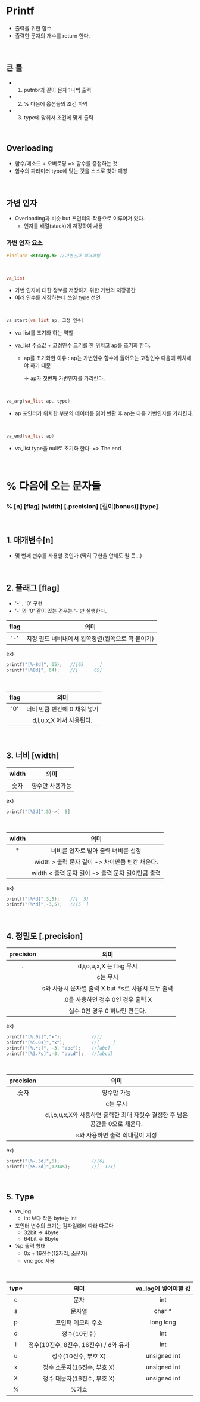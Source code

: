 # Printf

- 출력을 위한 함수 
- 출력한 문자의 개수를 return 한다.

<br/>

## 큰 틀

- 1. putnbr과 같이 문자 1나씩 출력 
- 2. % 다음에 옵션들의 조건 파악 
- 3. type에 맞춰서 조건에 맞게 출력

<br/>

## Overloading

- 함수/메소드 + 오버로딩 => 함수를 중첩하는 것
- 함수의 파라미터 type에 맞는 것을 스스로 찾아 매칭



<br/>

## 가변 인자

- Overloading과 비슷 but 포인터의 작용으로 이루어져 있다.
  - 인자를 배열(stack)에 저장하여 사용



### 가변 인자 요소

```c
#include <stdarg.h> //가변인자 헤더파일
```

<br/>

```c 
va_list
```

- 가변 인자에 대한 정보를 저장하기 위한 가변의 저장공간
- 여러 인수를 저장하는데 쓰일 type 선언

<br/>

```c
va_start(va_list ap, 고정 인수)
```

- va_list를 초기화 하는 역할

- va_list 주소값 + 고정인수 크기를 한 위치고 ap를 초기화 한다.

  - ap를 초기화한 이유 : ap는 가변인수 함수에 들어오는 고정인수 다음에 위치해야 하기 때문

    => ap가 첫번째 가변인자를 가리킨다.

<br/>

```c
va_arg(va_list ap, type)
```

- ap 포인터가 위치한 부분의 데이터를 읽어 반환 후 ap는 다음 가변인자를 가리킨다.

<br/>

```c
va_end(va_list ap)
```

- va_list type을 null로 초기화 한다. => The end

<br/>



# % 다음에 오는 문자들

### % [n] [flag] [width] [.precision] [길이(bonus)] [type]

<br/>

## 1. 매개변수[n]

- 몇 번째 변수를 사용할 것인가 (딱히 구현을 안해도 될 듯...)

<br/>

## 2. 플래그 [flag]

- '-' , '0' 구현
- '-' 와 '0' 같이 있는 경우는 '-'만 실행한다.

| flag | 의미 |
|:----:|:----:|
|'-'| 지정 필드 너비내에서 왼쪽정렬(왼쪽으로 쫙 붙이기)|
ex) 

```c
printf("[%-8d]", 65);	//[65      ]
printf("[%8d]", 64);	//[      65]
```
<br/>

| flag | 의미 |
|:----:|:----:|
|'0'| 너비 만큼 빈칸에 0 채워 넣기|
||d,i,u,x,X 에서 사용된다.|

<br/>

## 3. 너비 [width]

| width | 의미 |
| :-----: | :----: |
| 숫자 | 양수만 사용가능 |

ex) 

```c 
printf("[%3d]",5)->[  5]
```

<br/>

| width | 의미 |
| :-----: | :----: |
| * | 너비를 인자로 받아 출력 너비를 선정 |
| |width > 출력 문자 길이 -> 차이만큼 빈칸 채운다.|
| |width < 출력 문자 길이 -> 출력 문자 길이만큼 출력|

ex)

```c
printf("[%*d]",3,5);	//[  5]
printf("[%*d]",-3,5);	//[5  ]
```



<br/>

## 4. 정밀도 [.precision]

| precision | 의미 |
| :---------: | :----: |
| .         |  d,i,o,u,x,X 는 flag 무시  |
||c는 무시|
||s와 사용시 문자열 출력 X but *s로 사용시 모두 출력 |
||.0을 사용하면 정수 0인 경우 출력 X|
||실수 0인 경우 0 하나만 만든다.|

ex)

```c
printf("[%.0s]","x");			//[]
printf("[%5.0s]","x");			//[     ]
printf("[%.*s]", -3, "abc");	//[abc]
printf("[%3.*s]",-3, "abcd");	//[abcd]
```

<br/>

| precision | 의미 |
| :---------: | :----: |
| .숫자 | 양수만 가능     |
||c는 무시|
||d,i,o,u,x,X와 사용하면 출력한 최대 자릿수 결정한 후 남은 공간을 0으로 채운다.|
||s와 사용하면 출력 최대길이 지정|

ex)

```c
printf("[%-.3d]",6);			//[6]
printf("[%5.3d]",12345);		//[  123]
```

<br/>

## 5. Type

- va_log
  - int 보다 작은 byte는 int
- 포인터 변수의 크기는 컴파일러에 따라 다르다 
  - 32bit -> 4byte
  - 64bit -> 8byte
- %p 출력 형태
  - 0x + 16진수(12자리, 소문자)
  - vnc gcc 사용

<br/>

| type | 의미 | va_log에 넣어야할 값 |
| :----: | :----: | :--------------------: |
|  c    | 문자     | int                     |
|s|문자열|char *|
|p|포인터 메모리 주소| long long|
|d|정수(10진수)|int|
|i|정수(10진수, 8진수, 16진수) / d와 유사|int|
|u|정수(10진수, 부호 X)|unsigned int|
|x|정수 소문자(16진수, 부호 X)|unsigned int|
|X|정수 대문자(16진수, 부호 X)| unsigned int|
|%| %기호||

